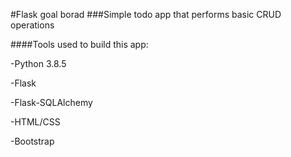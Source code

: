 #Flask goal borad
###Simple todo app that performs basic CRUD operations

####Tools used to build this app:

-Python 3.8.5

-Flask

-Flask-SQLAlchemy

-HTML/CSS

-Bootstrap

